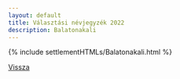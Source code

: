 ```yaml
---
layout: default
title: Választási névjegyzék 2022
description: Balatonakali
---
```


{% include settlementHTMLs/Balatonakali.html %}

[Vissza](./)